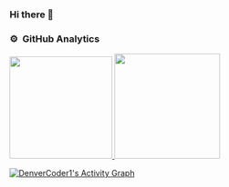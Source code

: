 ### Hi there 👋
### ⚙️ &nbsp;GitHub Analytics

<p align="left">
    <a href="https://github.com/LourdesOshiroIgarashi">
    <img height="180em" src="https://github-readme-stats-eight-theta.vercel.app/api?username=LourdesOshiroIgarashi&show_icons=true&theme=radical&include_all_commits=true&count_private=true"/>
    <img height="185em" src="https://github-readme-stats-eight-theta.vercel.app/api/top-langs/?username=LourdesOshiroIgarashi&layout=compact&custom_title&langs_count=8&theme=radical"/>
    </a>
</p>

<a href="https://github.com/ashutosh00710/github-readme-activity-graph"><img alt="DenverCoder1's Activity Graph" src="https://activity-graph.herokuapp.com/graph?username=LourdesOshiroIgarashi&bg_color=141321&color=F8D866&line=F85D7F&point=FFFFFF&hide_border=true" /></a>

